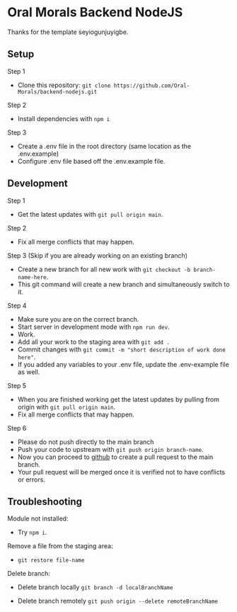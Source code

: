 # Oral Morals Backend NodeJS

Thanks for the template seyiogunjuyigbe.

## Setup

Step 1

- Clone this repository: `git clone https://github.com/Oral-Morals/backend-nodejs.git`

Step 2

- Install dependencies with `npm i`

Step 3

- Create a .env file in the root directory (same location as the .env.example)
- Configure .env file based off the .env.example file.

## Development

Step 1

- Get the latest updates with `git pull origin main`.

Step 2

- Fix all merge conflicts that may happen.

Step 3 (Skip if you are already working on an existing branch)

- Create a new branch for all new work with `git checkout -b branch-name-here`.
- This git command will create a new branch and simultaneously switch to it.

Step 4

- Make sure you are on the correct branch.
- Start server in development mode with `npm run dev`.
- Work.
- Add all your work to the staging area with `git add .`
- Commit changes with `git commit -m "short description of work done here"`.
- If you added any variables to your .env file, update the .env-example file as well.

Step 5

- When you are finished working get the latest updates by pulling from origin with `git pull origin main`.
- Fix all merge conflicts that may happen.

Step 6

- Please do not push directly to the main branch
- Push your code to upstream with `git push origin branch-name`.
- Now you can proceed to [github](https://github.com/Oral-Morals/backend-nodejs/pulls) to create a pull request to the main branch.
- Your pull request will be merged once it is verified not to have conflicts or errors.

## Troubleshooting

Module not installed:

- Try `npm i`.

Remove a file from the staging area:

- `git restore file-name`

Delete branch:

- Delete branch locally `git branch -d localBranchName`

- Delete branch remotely `git push origin --delete remoteBranchName`
